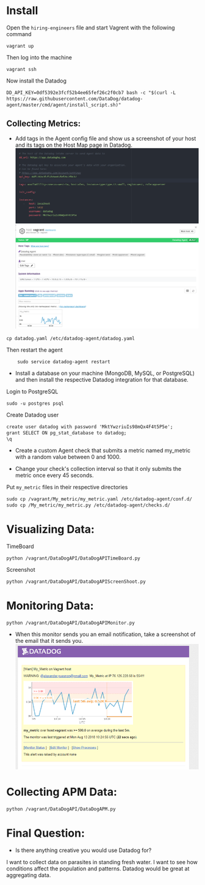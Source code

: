 # Install

Open the `hiring-engineers` file and start Vagrent with the following command
```
vagrant up
```
Then log into the machine
```
vagrant ssh
```
Now install the Datadog
```
DD_API_KEY=0df5392e3fcf52b4ee65fef26c2f0cb7 bash -c "$(curl -L https://raw.githubusercontent.com/DataDog/datadog-agent/master/cmd/agent/install_script.sh)"
```

## Collecting Metrics:
* Add tags in the Agent config file and show us a screenshot of your host and its tags on the Host Map page in Datadog.
![alt-text](pics/datadogYamltag.PNG "Host Tages:")
![alt-text](pics/webApp.PNG "Web Tages:")
```
cp datadog.yaml /etc/datadog-agent/datadog.yaml
```
Then restart the agent
```
	sudo service datadog-agent restart
```
* Install a database on your machine (MongoDB, MySQL, or PostgreSQL) and then install the respective Datadog integration for that database.

Login to PostgreSQL
```
sudo -u postgres psql
```

Create Datadog user

```
create user datadog with password 'MktYwzriuIs98mQx4F4t5P5e';
grant SELECT ON pg_stat_database to datadog;
\q
```

* Create a custom Agent check that submits a metric named my_metric with a random value between 0 and 1000.


* Change your check's collection interval so that it only submits the metric once every 45 seconds.

Put `my_metric` files in their respective directories

```
sudo cp /vagrant/My_metric/my_metric.yaml /etc/datadog-agent/conf.d/
sudo cp /My_metric/my_metric.py /etc/datadog-agent/checks.d/
```

# Visualizing Data:
TimeBoard
```
python /vagrant/DataDogAPI/DataDogAPITimeBoard.py
```
Screenshot
```
python /vagrant/DataDogAPI/DataDogAPIScreenShoot.py
```

# Monitoring Data:
```
python /vagrant/DataDogAPI/DataDogAPIMonitor.py

```
* When this monitor sends you an email notification, take a screenshot of the email that it sends you.
![alt-text](pics/emailNotification.PNG "Email Notification:")
# Collecting APM Data:
```
python /vagrant/DataDogAPI/DataDogAPM.py
```
# Final Question:
* Is there anything creative you would use Datadog for?

I want to collect data on parasites in standing fresh water. I want to see how conditions affect the population and patterns. Datadog would be great at aggregating data.
